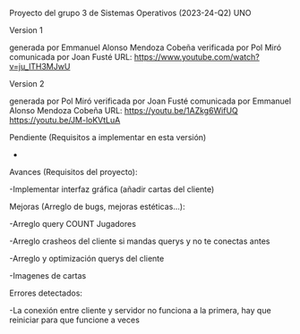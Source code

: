 Proyecto del grupo 3 de Sistemas Operativos (2023-24-Q2)
UNO

Version 1

generada por Emmanuel Alonso Mendoza Cobeña
verificada por Pol Miró
comunicada por Joan Fusté
URL: https://www.youtube.com/watch?v=ju_lTH3MJwU

Version 2

generada por Pol Miró
verificada por Joan Fusté
comunicada por Emmanuel Alonso Mendoza Cobeña
URL:  https://youtu.be/1AZkg6WifUQ   https://youtu.be/JM-loKVtLuA


Pendiente (Requisitos a implementar en esta versión)

-

Avances (Requisitos del proyecto):

-Implementar interfaz gráfica (añadir cartas del cliente)

Mejoras (Arreglo de bugs, mejoras estéticas...):

-Arreglo query COUNT Jugadores

-Arreglo crasheos del cliente si mandas querys y no te conectas antes

-Arreglo y optimización querys del cliente

-Imagenes de cartas

Errores detectados:

-La conexión entre cliente y servidor no funciona a la primera, hay que reiniciar para que funcione a veces


